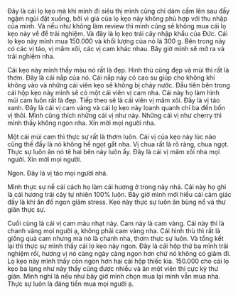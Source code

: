 Đây là cái lọ kẹo mà khi mình đi siêu thị mình cũng chỉ dám cầm lên sau đấy ngậm ngùi đặt xuống, bởi vì giá của lọ kẹo này không phù hợp với thu nhập của mình. Và nếu như không làm review thì mình cũng sẽ không mua cái lọ kẹo này về để trải nghiệm. Và đây là lọ kẹo trái cây nhập khẩu của Đức. Cái lọ kẹo này mình mua 150.000 và khối lượng của nó là 300 g. Bên trong này có các vị táo, vị mâm xôi, các vị cam khác nhau. Bây giờ mình sẽ mở ra và trải nghiệm nha. 

Cái kẹo này mình thấy màu nó rất là đẹp. Hình thù cũng đẹp và mùi thì rất là thơm. Đây là cái nắp của nó. Cái nắp này có cao su giúp cho không khí không vào và những cái viên kẹo sẽ không bị chảy nước. Đầu tiên bên trong cái hộp kẹo này mình sẽ có một cái viên vị cam nha. Cái này họ làm hình múi cam luôn rất là đẹp. Tiếp theo sẽ là cái viên vị mâm xôi. Đây là vị táo xanh. Đây là cái vị cam vàng và cái lọ kẹo này loanh quanh chỉ ba đến bốn vị thôi. Mình cũng thích những cái vị như này. Những cái vị như cherry thì mình thấy không ngon nha. Xin mời mọi người nha.

Một cái mùi cam thì thực sự rất là thơm luôn. Cái vị của kẹo này lúc nào cũng thế đấy là nó không hề ngọt gắt nha. Vị chua rất là rõ ràng, chua ngọt. Thực sự luôn ăn nó tê hai bên này luôn ấy. Đây là cái vị mâm xôi nha mọi người. Xin mời mọi người.

Ngon. Đây là vị táo mọi người nhá.

Mình thực sự nể cái cách họ làm cái hương ở trong này nhá. Cái này họ ghi là cái hương trái cây tự nhiên 100% luôn. Bây giờ mình mới hiểu cái cảm giác đấy là khi ăn đồ ngon giảm stress. Kẹo này thực sự luôn ăn bùng nổ và thư giãn thực sự. 

Cuối cùng là cái vị cam màu nhạt này. Cam này là cam vàng. Cái này thì là chanh vàng mọi người ạ, không phải cam vàng nha. Cái hình thù thì rất là giống quả cam nhưng mà nó là chanh nha, thơm thực sự luôn. Và tổng kết lại thì thực sự mình thấy cái lọ kẹo này ngon. Đây là cái hộp thứ ba mình trải nghiệm rồi, hương vị nó càng ngày càng ngon hơn chứ nó không có giảm đi. Lọ kẹo này mình thấy còn ngon hơn hai cái hộp thiếc kia. 150.000 cho cái lọ kẹo ba lạng như này thấy cũng được nhiều và ăn một viên thì cực kỳ thư giãn. Mình nghĩ là nếu như bây giờ mình chọn mua lại mình vẫn mua nha. Thực sự luôn là đáng tiền mua mọi người ạ.